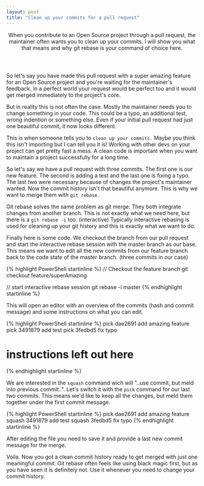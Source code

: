 ```yaml
---
layout: post
title: "Clean up your commits for a pull request"
---
```


<header>
When you contribute to an Open Source project through a pull request, the 
maintainer often wants you to clean up your commits. I will show you what that
 means and why 
 git rebase is your command of choice here.
</header>

So let's say you have made this pull request with a super amazing feature for
 an Open Source project and you're waiting for the maintainer's feedback. In 
 a perfect world your request would be perfect too and it would get merged 
 immediately to the project's core.
 
 But in reality this is not often the case. Mostly the maintainer needs you to
  change something in your code. This could be a typo, an additional test, 
  wrong indention or something else. Even if your initial pull request had just
   one beautiful commit, it now looks different.
   
   This is when someone tells you to `clean up your commits.` Maybe you think 
   this isn't importing but I can tell you it is! Working with other devs on 
   your project can get pretty fast a mess. A clean code is important when 
   you want to maintain a project successfully for a long time.
   
   So let's say we have a pull request with three commits. The first one
   is our new feature. The second is adding a test and the last one is 
   fixing a typo. The last two were necessary because of changes the project's 
   maintainer wanted. Now the commit history isn't that beautiful anymore. This is why we want 
   to merge them with `git rebase`.
     
 Git rebase solves the same problem as git merge. They both integrate 
 changes from another branch. This is not exactly what we need here, 
 but there is a `git rebase -i` too. (interactive) Typically interactive 
 rebasing is used for cleaning up your git history and this is exactly what 
 we want to do.
 
 Finally here is some code. We checkout the branch from our pull request 
 and start the interactive rebase session with the 
 master branch as our base. This means we want to edit all the new 
 commits from our feature branch back to the code state of the master 
 branch. (three commits in our case)
 
{% highlight PowerShell startinline %}
// Checkout the feature branch
git checkout feature/superAmazing
 
// start interactive rebase session
git rebase -i master
{% endhighlight startinline %}

This will open an editor with an overview of the commits (hash and commit 
message) and 
some 
instructions on what you can edit.

{% highlight PowerShell startinline %}
pick dae2691 add amazing feature
pick 3491879 add test
pick 3fedbd5 fix typo

# instructions left out here
{% endhighlight startinline %}

We are interested in the `squash` command wich will "..use commit, but 
meld into previous commit..". Let's switch it with the `pick` command for
 our last two commits. This means we'd like to keep all the changes, but meld
  them together under the first commit message.
 
{% highlight PowerShell startinline %}
pick dae2691 add amazing feature
squash 3491879 add test
squash 3fedbd5 fix typo
{% endhighlight startinline %}
    
After editing the file you need to save it and provide a last new commit 
message for the merge.

Voila. Now you got a clean commit history ready to get 
merged with just one meaningful commit. Git rebase often feels like using black 
magic first, but as you have seen it is definitely not. Use it whenever you 
need to change your commit history.
    